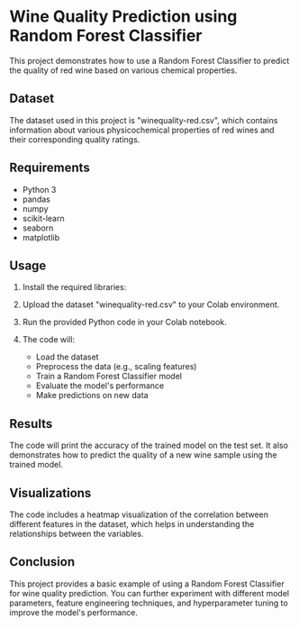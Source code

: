 # Wine Quality Prediction using Random Forest Classifier

This project demonstrates how to use a Random Forest Classifier to predict the quality of red wine based on various chemical properties.

## Dataset

The dataset used in this project is "winequality-red.csv", which contains information about various physicochemical properties of red wines and their corresponding quality ratings.

## Requirements

- Python 3
- pandas
- numpy
- scikit-learn
- seaborn
- matplotlib

## Usage

1. Install the required libraries:
   
3. Upload the dataset "winequality-red.csv" to your Colab environment.

4. Run the provided Python code in your Colab notebook.

5. The code will:
   - Load the dataset
   - Preprocess the data (e.g., scaling features)
   - Train a Random Forest Classifier model
   - Evaluate the model's performance
   - Make predictions on new data

## Results

The code will print the accuracy of the trained model on the test set. It also demonstrates how to predict the quality of a new wine sample using the trained model.

## Visualizations

The code includes a heatmap visualization of the correlation between different features in the dataset, which helps in understanding the relationships between the variables.

## Conclusion

This project provides a basic example of using a Random Forest Classifier for wine quality prediction. You can further experiment with different model parameters, feature engineering techniques, and hyperparameter tuning to improve the model's performance.
